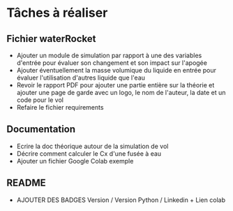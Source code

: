 # Tâches à réaliser
## Fichier waterRocket
- Ajouter un module de simulation par rapport à une des variables d'entrée pour évaluer son changement et son impact sur l'apogée
- Ajouter éventuellement la masse volumique du liquide en entrée pour évaluer l'utilisation d'autres liquide que l'eau
- Revoir le rapport PDF pour ajouter une partie entière sur la théorie et ajouter une page de garde avec un logo, le nom de l'auteur, la date et un code pour le vol
- Refaire le fichier requirements
## Documentation
- Ecrire la doc théorique autour de la simulation de vol
- Décrire comment calculer le Cx d'une fusée à eau
- Ajouter un fichier Google Colab exemple
## README
- AJOUTER DES BADGES Version / Version Python / Linkedin  + Lien colab